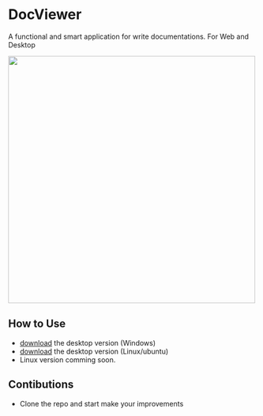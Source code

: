 # DocViewer
A functional and smart application for write documentations. For Web and Desktop

<img src="https://github.com/user-attachments/assets/8efd811a-ada7-428b-95b5-22bed9ea7424" width="500">


## How to Use 
- [download](https://github.com/ScherzoLambda/DocViewer/releases/tag/v0.1.2/DocViewer.rar) the desktop version (Windows)
- [download](https://github.com/ScherzoLambda/DocViewer/releases/tag/v0.1.1/docviewer-linux) the desktop version (Linux/ubuntu)
- Linux version comming soon.

## Contibutions
- Clone the repo and start make your improvements